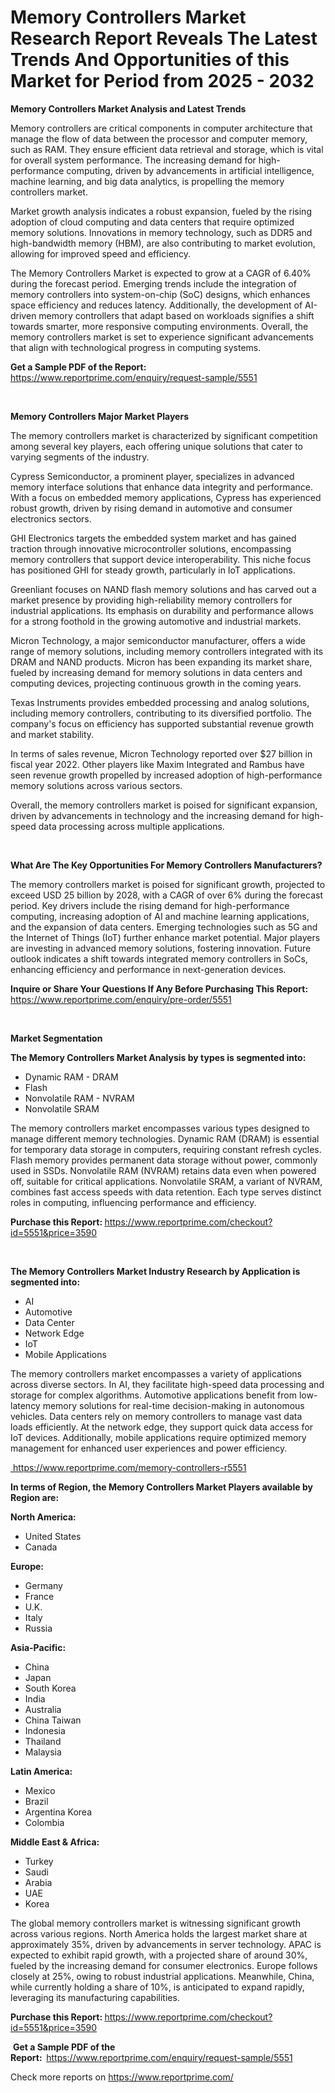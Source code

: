 <p><h1>Memory Controllers Market Research Report Reveals The Latest Trends And Opportunities of this Market for Period from 2025 - 2032</h1></p><p><strong>Memory Controllers Market Analysis and Latest Trends</strong></p>
<p><p>Memory controllers are critical components in computer architecture that manage the flow of data between the processor and computer memory, such as RAM. They ensure efficient data retrieval and storage, which is vital for overall system performance. The increasing demand for high-performance computing, driven by advancements in artificial intelligence, machine learning, and big data analytics, is propelling the memory controllers market.</p><p>Market growth analysis indicates a robust expansion, fueled by the rising adoption of cloud computing and data centers that require optimized memory solutions. Innovations in memory technology, such as DDR5 and high-bandwidth memory (HBM), are also contributing to market evolution, allowing for improved speed and efficiency.</p><p>The Memory Controllers Market is expected to grow at a CAGR of 6.40% during the forecast period. Emerging trends include the integration of memory controllers into system-on-chip (SoC) designs, which enhances space efficiency and reduces latency. Additionally, the development of AI-driven memory controllers that adapt based on workloads signifies a shift towards smarter, more responsive computing environments. Overall, the memory controllers market is set to experience significant advancements that align with technological progress in computing systems.</p></p>
<p><strong>Get a Sample PDF of the Report:&nbsp;</strong> <a href="https://www.reportprime.com/enquiry/request-sample/5551?utm_campaign=2440&utm_medium=2&utm_source=Github&utm_content=ia&utm_term=19032025&utm_id=memory-controllers">https://www.reportprime.com/enquiry/request-sample/5551</a></p>
<p>&nbsp;</p>
<p><strong>Memory Controllers Major Market Players</strong></p>
<p><p>The memory controllers market is characterized by significant competition among several key players, each offering unique solutions that cater to varying segments of the industry. </p><p>Cypress Semiconductor, a prominent player, specializes in advanced memory interface solutions that enhance data integrity and performance. With a focus on embedded memory applications, Cypress has experienced robust growth, driven by rising demand in automotive and consumer electronics sectors.</p><p>GHI Electronics targets the embedded system market and has gained traction through innovative microcontroller solutions, encompassing memory controllers that support device interoperability. This niche focus has positioned GHI for steady growth, particularly in IoT applications.</p><p>Greenliant focuses on NAND flash memory solutions and has carved out a market presence by providing high-reliability memory controllers for industrial applications. Its emphasis on durability and performance allows for a strong foothold in the growing automotive and industrial markets.</p><p>Micron Technology, a major semiconductor manufacturer, offers a wide range of memory solutions, including memory controllers integrated with its DRAM and NAND products. Micron has been expanding its market share, fueled by increasing demand for memory solutions in data centers and computing devices, projecting continuous growth in the coming years.</p><p>Texas Instruments provides embedded processing and analog solutions, including memory controllers, contributing to its diversified portfolio. The company's focus on efficiency has supported substantial revenue growth and market stability.</p><p>In terms of sales revenue, Micron Technology reported over $27 billion in fiscal year 2022. Other players like Maxim Integrated and Rambus have seen revenue growth propelled by increased adoption of high-performance memory solutions across various sectors.</p><p>Overall, the memory controllers market is poised for significant expansion, driven by advancements in technology and the increasing demand for high-speed data processing across multiple applications.</p></p>
<p>&nbsp;</p>
<p><strong>What Are The Key Opportunities For Memory Controllers Manufacturers?</strong></p>
<p><p>The memory controllers market is poised for significant growth, projected to exceed USD 25 billion by 2028, with a CAGR of over 6% during the forecast period. Key drivers include the rising demand for high-performance computing, increasing adoption of AI and machine learning applications, and the expansion of data centers. Emerging technologies such as 5G and the Internet of Things (IoT) further enhance market potential. Major players are investing in advanced memory solutions, fostering innovation. Future outlook indicates a shift towards integrated memory controllers in SoCs, enhancing efficiency and performance in next-generation devices.</p></p>
<p><strong>Inquire or Share Your Questions If Any Before Purchasing This Report:</strong> <a href="https://www.reportprime.com/enquiry/pre-order/5551?utm_campaign=2440&utm_medium=2&utm_source=Github&utm_content=ia&utm_term=19032025&utm_id=memory-controllers">https://www.reportprime.com/enquiry/pre-order/5551</a></p>
<p>&nbsp;</p>
<p><strong>Market Segmentation</strong></p>
<p><strong>The Memory Controllers Market Analysis by types is segmented into:</strong></p>
<p><ul><li>Dynamic RAM - DRAM</li><li>Flash</li><li>Nonvolatile RAM - NVRAM</li><li>Nonvolatile SRAM</li></ul></p>
<p><p>The memory controllers market encompasses various types designed to manage different memory technologies. Dynamic RAM (DRAM) is essential for temporary data storage in computers, requiring constant refresh cycles. Flash memory provides permanent data storage without power, commonly used in SSDs. Nonvolatile RAM (NVRAM) retains data even when powered off, suitable for critical applications. Nonvolatile SRAM, a variant of NVRAM, combines fast access speeds with data retention. Each type serves distinct roles in computing, influencing performance and efficiency.</p></p>
<p><strong>Purchase this Report:&nbsp;</strong><a href="https://www.reportprime.com/checkout?id=5551&price=3590&utm_campaign=2440&utm_medium=2&utm_source=Github&utm_content=ia&utm_term=19032025&utm_id=memory-controllers">https://www.reportprime.com/checkout?id=5551&price=3590</a></p>
<p>&nbsp;</p>
<p><strong>The Memory Controllers Market Industry Research by Application is segmented into:</strong></p>
<p><ul><li>AI</li><li>Automotive</li><li>Data Center</li><li>Network Edge</li><li>IoT</li><li>Mobile Applications</li></ul></p>
<p><p>The memory controllers market encompasses a variety of applications across diverse sectors. In AI, they facilitate high-speed data processing and storage for complex algorithms. Automotive applications benefit from low-latency memory solutions for real-time decision-making in autonomous vehicles. Data centers rely on memory controllers to manage vast data loads efficiently. At the network edge, they support quick data access for IoT devices. Additionally, mobile applications require optimized memory management for enhanced user experiences and power efficiency.</p></p>
<p><a href="https://www.reportprime.com/memory-controllers-r5551?utm_campaign=2440&utm_medium=2&utm_source=Github&utm_content=ia&utm_term=19032025&utm_id=memory-controllers">&nbsp;https://www.reportprime.com/memory-controllers-r5551</a></p>
<p><strong>In terms of Region, the Memory Controllers Market Players available by Region are:</strong></p>
<p>
    <p> <strong> North America: </strong>
        <ul>
            <li>United States</li>
            <li>Canada</li>
        </ul>
        </p> 
    <p> <strong> Europe: </strong>
        <ul>
            <li>Germany</li>
            <li>France</li>
            <li>U.K.</li>
            <li>Italy</li>
            <li>Russia</li>
        </ul>
        </p> 
    <p> <strong> Asia-Pacific: </strong>
        <ul>
            <li>China</li>
            <li>Japan</li>
            <li>South Korea</li>
            <li>India</li>
            <li>Australia</li>
            <li>China Taiwan</li>
            <li>Indonesia</li>
            <li>Thailand</li>
            <li>Malaysia</li>
        </ul>
        </p> 
    <p> <strong> Latin America: </strong>
        <ul>
            <li>Mexico</li>
            <li>Brazil</li>
            <li>Argentina Korea</li>
            <li>Colombia</li>
        </ul>
        </p> 
    <p> <strong> Middle East & Africa: </strong>
        <ul>
            <li>Turkey</li>
            <li>Saudi</li>
            <li>Arabia</li>
            <li>UAE</li>
            <li>Korea</li>
        </ul>
    </p>
    </p>
<p><p>The global memory controllers market is witnessing significant growth across various regions. North America holds the largest market share at approximately 35%, driven by advancements in server technology. APAC is expected to exhibit rapid growth, with a projected share of around 30%, fueled by the increasing demand for consumer electronics. Europe follows closely at 25%, owing to robust industrial applications. Meanwhile, China, while currently holding a share of 10%, is anticipated to expand rapidly, leveraging its manufacturing capabilities.</p></p>
<p><strong>Purchase this Report: </strong><a href="https://www.reportprime.com/checkout?id=5551&price=3590&utm_campaign=2440&utm_medium=2&utm_source=Github&utm_content=ia&utm_term=19032025&utm_id=memory-controllers">https://www.reportprime.com/checkout?id=5551&price=3590</a></p>
<p>&nbsp;<strong>Get a Sample PDF of the Report:&nbsp;&nbsp;</strong><a href="https://www.reportprime.com/enquiry/request-sample/5551?utm_campaign=2440&utm_medium=2&utm_source=Github&utm_content=ia&utm_term=19032025&utm_id=memory-controllers">https://www.reportprime.com/enquiry/request-sample/5551</a></p>
<p><strong></strong></p>
<p>Check more reports on <a href="https://www.reportprime.com/?utm_campaign=2440&utm_medium=2&utm_source=Github&utm_content=ia&utm_term=19032025&utm_id=memory-controllers">https://www.reportprime.com/</a></p>
